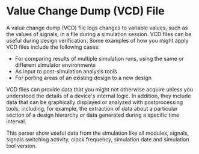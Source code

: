 # Value Change Dump (VCD) File

A value change dump (VCD) file logs changes to variable values, such as the values of signals, in a file during a simulation session. VCD files can be useful during design verification. Some examples of how you might apply VCD files include the following cases:

- For comparing results of multiple simulation runs, using the same or different simulator environments
- As input to post-simulation analysis tools
- For porting areas of an existing design to a new design

VCD files can provide data that you might not otherwise acquire unless you understood the details of a device's internal logic. In addition, they include data that can be graphically displayed or analyzed with postprocessing tools, including, for example, the extraction of data about a particular section of a design hierarchy or data generated during a specific time interval.

This parser show useful data from the simulation like all modules, signals, signals switching activity, clock frequency, simulation date and simulation tool version.
